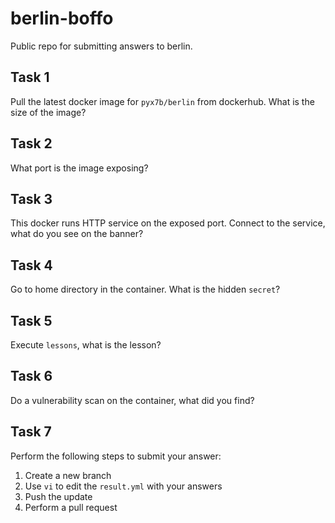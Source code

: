 # berlin-boffo
Public repo for submitting answers to berlin.

## Task 1
Pull the latest docker image for `pyx7b/berlin` from dockerhub. What is the size of the image?

## Task 2
What port is the image exposing?

## Task 3
This docker runs HTTP service on the exposed port. Connect to the service, what do you see on the banner?

## Task 4
Go to home directory in the container. What is the hidden `secret`?

## Task 5
Execute `lessons`, what is the lesson?

## Task 6
Do a vulnerability scan on the container, what did you find?

## Task 7
Perform the following steps to submit your answer:
1. Create a new branch
2. Use `vi` to edit the `result.yml` with your answers
3. Push the update
4. Perform a pull request

